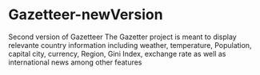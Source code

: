 # Gazetteer-newVersion
Second version of Gazetteer
The Gazetter project is meant to display relevante country information including weather, temperature, Population, capital city, currency, Region, Gini Index, exchange rate as well as international news among other features
